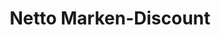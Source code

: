 ---
title: "Netto Marken-Discount"
url: /merzig/netto-marken-discount-torstrasse/
shop: Supermarkt
---